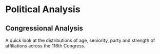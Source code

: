# Political Analysis

## Congressional Analysis
A quick look at the distributions of age, seniority, party and strength of affiliations across the 116th Congress.